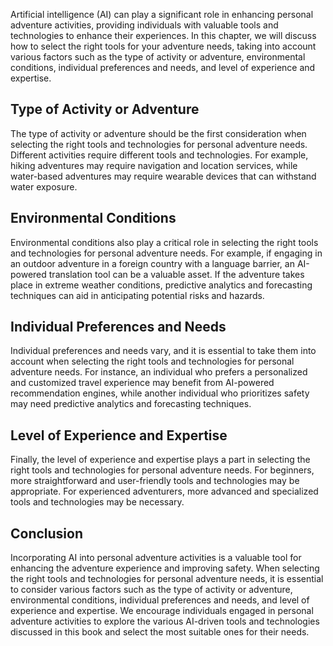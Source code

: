 
Artificial intelligence (AI) can play a significant role in enhancing personal adventure activities, providing individuals with valuable tools and technologies to enhance their experiences. In this chapter, we will discuss how to select the right tools for your adventure needs, taking into account various factors such as the type of activity or adventure, environmental conditions, individual preferences and needs, and level of experience and expertise.

Type of Activity or Adventure
-----------------------------

The type of activity or adventure should be the first consideration when selecting the right tools and technologies for personal adventure needs. Different activities require different tools and technologies. For example, hiking adventures may require navigation and location services, while water-based adventures may require wearable devices that can withstand water exposure.

Environmental Conditions
------------------------

Environmental conditions also play a critical role in selecting the right tools and technologies for personal adventure needs. For example, if engaging in an outdoor adventure in a foreign country with a language barrier, an AI-powered translation tool can be a valuable asset. If the adventure takes place in extreme weather conditions, predictive analytics and forecasting techniques can aid in anticipating potential risks and hazards.

Individual Preferences and Needs
--------------------------------

Individual preferences and needs vary, and it is essential to take them into account when selecting the right tools and technologies for personal adventure needs. For instance, an individual who prefers a personalized and customized travel experience may benefit from AI-powered recommendation engines, while another individual who prioritizes safety may need predictive analytics and forecasting techniques.

Level of Experience and Expertise
---------------------------------

Finally, the level of experience and expertise plays a part in selecting the right tools and technologies for personal adventure needs. For beginners, more straightforward and user-friendly tools and technologies may be appropriate. For experienced adventurers, more advanced and specialized tools and technologies may be necessary.

Conclusion
----------

Incorporating AI into personal adventure activities is a valuable tool for enhancing the adventure experience and improving safety. When selecting the right tools and technologies for personal adventure needs, it is essential to consider various factors such as the type of activity or adventure, environmental conditions, individual preferences and needs, and level of experience and expertise. We encourage individuals engaged in personal adventure activities to explore the various AI-driven tools and technologies discussed in this book and select the most suitable ones for their needs.

